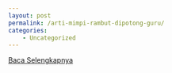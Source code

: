 ```yaml
---
layout: post
permalink: /arti-mimpi-rambut-dipotong-guru/
categories:
    - Uncategorized
---
```


[Baca Selengkapnya](/03)